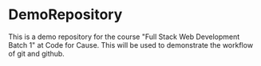 # DemoRepository
This is a demo repository for the course "Full Stack Web Development Batch 1" at Code for Cause.
This will be used to demonstrate the workflow of git and github.